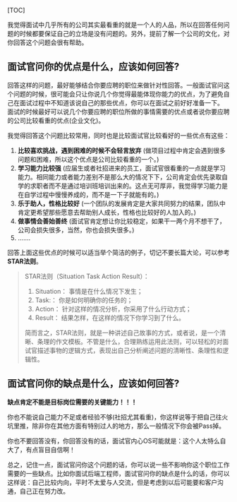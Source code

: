 [TOC]

我觉得面试中几乎所有的公司其实最看重的就是一个人的人品，所以在回答任何问题的时候都要保证自己的立场是没有问题的。另外，提前了解一个公司的文化，对你回答这个问题会很有帮助。

## 面试官问你的优点是什么，应该如何回答?

回答这样的问题，最好能够结合你要应聘的职位来做针对性回答。一般面试官问这个问题的时候，很可能会只让你说几个你觉得最能体现你能力的优点，为了避免自己在面试过程中不知道该说自己的那些优点，你可以在面试之前好好准备一下。 面试的时候最好可以说几个你要应聘的职位所做的事情需要的优点或者说你要应聘的公司比较看重的优点(企业文化)。

我觉得回答这个问题比较常用，同时也是比较面试官比较看好的一些优点有这些：

1. **比较喜欢挑战，遇到困难的时候不会轻言放弃** (做项目过程中肯定会遇到很多问题和困难，所以这个优点是公司比较看重的一个。)
2. **学习能力比较强** (应届生或者社招进来的员工，面试官很看重的一点就是学习能力。相同能力或者能力差别不是那么大的情况下下，公司肯定会优先录取自学的求职者而不是通过培训班培训出来的。这点无可厚非，我觉得学习能力是在自学过程中慢慢养成的，而不是一下子就能有的。)
3. **乐于助人，性格比较好** (一个团队的发展肯定是大家共同努力的结果，团队中肯定更希望那些愿意去帮助别人成长，性格也比较好的人加入的。)
4. **做事情会善始善终** (面试官肯定想让你比较稳定，如果干一两个月不想干了，公司会损失很多，当然，你也会损失很多。)
5. .......

回答上面这些优点的时候可以适当举个简洁的例子，切记不要长篇大论，可以参考 **STAR法则**。

> STAR法则（Situation Task Action Result）：
>
> 1. Situation： 事情是在什么情况下发生；
> 2. Task:： 你是如何明确你的任务的；
> 3. Action： 针对这样的情况分析，你采用了什么行动方式；
> 4. Result： 结果怎样，在这样的情况下你学习到了什么。
>
> 简而言之，STAR法则，就是一种讲述自己故事的方式，或者说，是一个清晰、条理的作文模板。不管是什么，合理熟练运用此法则，可以轻松的对面试官描述事物的逻辑方式，表现出自己分析阐述问题的清晰性、条理性和逻辑性。

## 面试官问你的缺点是什么，应该如何回答?

**缺点肯定不能是目标岗位需要的关键能力！！！**

你也不能说自己能力不足或者经验不够(社招尤其看重)，你这样说等于把自己往火坑里推，除非你在其他方面有特别过人的地方，那么一般情况下你会被Pass掉。

你也不要回答没有，你回答没有的话，面试官内心OS可能就是：这个人太特么自大了，有点盲目自信啊！

总之，记住一点，面试官问你这个问题的话，你可以说一些不影响你这个职位工作需要的一些缺点。比如你面试后端工程师，面试官问你的缺点是什么的话，你可以这样说：自己比较内向，平时不太爱与人交流，但是考虑到以后可能要和客户沟通，自己正在努力改。